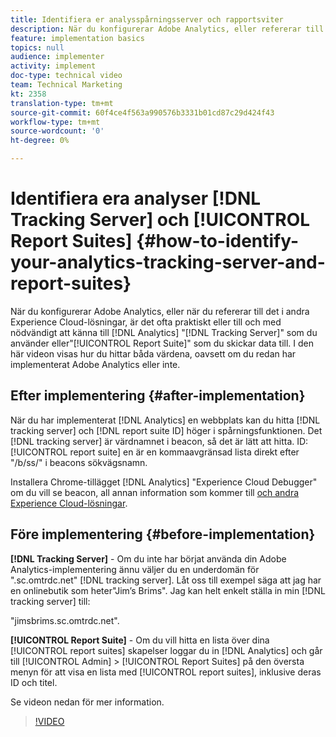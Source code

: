 ```yaml
---
title: Identifiera er analysspårningsserver och rapportsviter
description: När du konfigurerar Adobe Analytics, eller refererar till det i andra Experience Cloud-lösningar, är det ofta praktiskt eller till och med nödvändigt att känna till den analysserver som du använder, eller den rapportsvit som du skickar data till. I den här videon visas hur du hittar båda värdena, oavsett om du redan har implementerat Adobe Analytics eller inte.
feature: implementation basics
topics: null
audience: implementer
activity: implement
doc-type: technical video
team: Technical Marketing
kt: 2358
translation-type: tm+mt
source-git-commit: 60f4ce4f563a990576b3331b01cd87c29d424f43
workflow-type: tm+mt
source-wordcount: '0'
ht-degree: 0%

---
```



# Identifiera era analyser [!DNL Tracking Server] och [!UICONTROL Report Suites] {#how-to-identify-your-analytics-tracking-server-and-report-suites}

När du konfigurerar Adobe Analytics, eller när du refererar till det i andra Experience Cloud-lösningar, är det ofta praktiskt eller till och med nödvändigt att känna till [!DNL Analytics] &quot;[!DNL Tracking Server]&quot; som du använder eller&quot;[!UICONTROL Report Suite]&quot; som du skickar data till. I den här videon visas hur du hittar båda värdena, oavsett om du redan har implementerat Adobe Analytics eller inte.

## Efter implementering {#after-implementation}

När du har implementerat [!DNL Analytics] en webbplats kan du hitta [!DNL tracking server] och [!DNL report suite ID] höger i spårningsfunktionen. Det [!DNL tracking server] är värdnamnet i beacon, så det är lätt att hitta. ID: [!UICONTROL report suite] en är en kommaavgränsad lista direkt efter &quot;/b/ss/&quot; i beacons sökvägsnamn.

Installera Chrome-tillägget [!DNL Analytics] &quot;Experience Cloud Debugger&quot; om du vill se beacon, all annan information som kommer till [och andra Experience Cloud-lösningar](https://chrome.google.com/webstore/detail/adobe-experience-cloud-de/ocdmogmohccmeicdhlhhgepeaijenapj?hl=sv).

## Före implementering {#before-implementation}

**[!DNL Tracking Server]** - Om du inte har börjat använda din Adobe Analytics-implementering ännu väljer du en underdomän för &quot;.sc.omtrdc.net&quot; [!DNL tracking server]. Låt oss till exempel säga att jag har en onlinebutik som heter&quot;Jim’s Brims&quot;. Jag kan helt enkelt ställa in min [!DNL tracking server] till:

&quot;jimsbrims.sc.omtrdc.net&quot;.

**[!UICONTROL Report Suite]** - Om du vill hitta en lista över dina [!UICONTROL report suites] skapelser loggar du in [!DNL Analytics] och går till [!UICONTROL Admin] > [!UICONTROL Report Suites] på den översta menyn för att visa en lista med [!UICONTROL report suites], inklusive deras ID och titel.

Se videon nedan för mer information.

>[!VIDEO](https://video.tv.adobe.com/v/26061/?quality=12)
